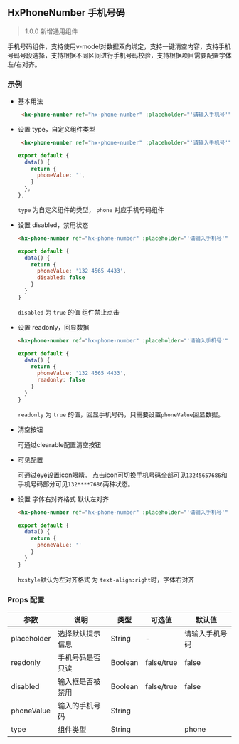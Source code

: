 ## HxPhoneNumber 手机号码

> 1.0.0 新增通用组件

手机号码组件，支持使用v-model对数据双向绑定，支持一键清空内容，支持手机号码号段选择，支持根据不同区间进行手机号码校验，支持根据项目需要配置字体左/右对齐。

### 示例

- 基本用法

  ```html
   <hx-phone-number ref="hx-phone-number" :placeholder="'请输入手机号'" :label="'手机号'" :type="'phone'" v-model="phoneValue"></hx-phone-number>
  ```


- 设置 type，自定义组件类型

  ```html
   <hx-phone-number ref="hx-phone-number" :placeholder="'请输入手机号'" :label="'手机号'" :type="'phone'" v-model="phoneValue"></hx-phone-number>
  ```
  ```js
  export default {
    data() {
      return {
        phoneValue: '',
      }
    },
  },
  ```

  `type` 为自定义组件的类型， `phone` 对应手机号码组件

- 设置 disabled，禁用状态

  ```html
  <hx-phone-number ref="hx-phone-number" :placeholder="'请输入手机号'" :label="'手机号'" :type="'phone'" :disabled="true" v-model="phoneValue"></hx-phone-number>
  ```
  ```js
  export default {
    data() {
      return {
        phoneValue: '132 4565 4433',
        disabled: false
      }
    }
  }
  ```

  `disabled` 为 `true` 的值 组件禁止点击

- 设置 readonly，回显数据

  ```html
  <hx-phone-number ref="hx-phone-number" :placeholder="'请输入手机号'" :label="'手机号'" :type="'phone'" :readonly="true" :eye="eye" v-model="phoneValue"></hx-phone-number>
  ```
  ```js
  export default {
    data() {
      return {
        phoneValue: '132 4565 4433',
        readonly: false
      }
    }
  }
  ```

  `readonly` 为 `true` 的值，回显手机号码，只需要设置`phoneValue`回显数据。

- 清空按钮

  可通过clearable配置清空按钮

- 可见配置

  可通过eye设置icon眼睛。
  点击icon可切换手机号码全部可见`13245657686`和手机号码部分可见`132****7686`两种状态。

- 设置 字体右对齐格式 默认左对齐

  ```html
  <hx-phone-number ref="hx-phone-number" :placeholder="'请输入手机号'" :label="'手机号'" :type="'phone'" :hxstyle="'text-align:right'" v-model="phoneValue"></hx-phone-number>
  ```
  ```js
  export default {
    data() {
      return {
        phoneValue: ''  
      }
    }
  }
  ```
    `hxstyle`默认为左对齐格式 为 `text-align:right`时，字体右对齐
  
### Props 配置

| 参数 | 说明 | 类型 | 可选值 | 默认值 |
| - | - | - | - | - |
| placeholder | 选择默认提示信息 | String | - | 请输入手机号码 |
| readonly | 手机号码是否只读 | Boolean | false/true | false |
| disabled | 输入框是否被禁用 | Boolean | false/true | false |
| phoneValue | 输入的手机号码 | String |  |  |
| type | 组件类型 | String |  | phone |

